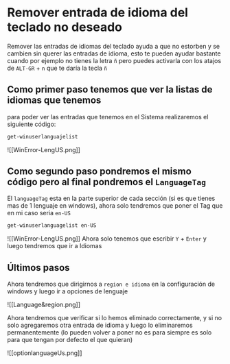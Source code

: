# Remover entrada de idioma del teclado no deseado

Remover las entradas de idiomas del teclado ayuda a que no estorben y se cambien sin querer las entradas de idioma, esto te pueden ayudar bastante cuando por ejemplo no tienes la letra `ñ` pero puedes activarla con los atajos de `ALT-GR` + `n` que te daría la tecla `ñ`

## Como primer paso tenemos que ver la listas de idiomas que tenemos

para poder ver las entradas que tenemos en el Sistema realizaremos el siguiente código:

```PowerShell
get-winuserlanguajelist
```

![[WinError-LengUS.png]]

## Como segundo paso pondremos el mismo código pero al final pondremos el `LanguageTag`

El `languageTag` esta en la parte superior de cada sección (si es que tienes mas de 1 lenguaje en windows), ahora solo tendremos que poner el Tag que en mi caso seria `en-US`

```PowerShell
get-winuserlanguagelist en-US
```

![[WinError-LengUS.png]]
Ahora solo tenemos que escribir `Y` + `Enter` y luego tendremos que ir a Idiomas 

## Últimos pasos

Ahora tendremos que dirigirnos a `region e idioma` en la configuración de windows y luego ir a opciones de lenguaje

![[Language&region.png]]

Ahora tendremos que verificar si lo hemos eliminado correctamente, y si no solo agregaremos otra entrada de idioma y luego lo eliminaremos permanentemente (lo pueden volver a poner no es para siempre es solo para que tengan por defecto el que quieran)

![[optionlanguageUs.png]]